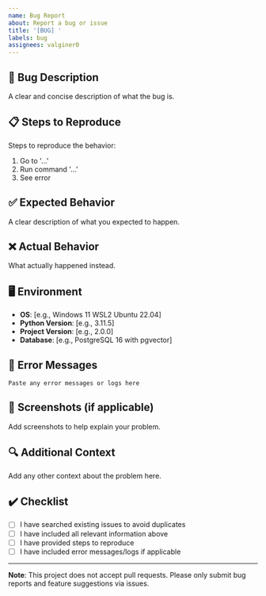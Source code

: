 ```yaml
---
name: Bug Report
about: Report a bug or issue
title: '[BUG] '
labels: bug
assignees: valginer0
---
```


## 🐛 Bug Description

A clear and concise description of what the bug is.

## 📋 Steps to Reproduce

Steps to reproduce the behavior:
1. Go to '...'
2. Run command '...'
3. See error

## ✅ Expected Behavior

A clear description of what you expected to happen.

## ❌ Actual Behavior

What actually happened instead.

## 🖥️ Environment

- **OS**: [e.g., Windows 11 WSL2 Ubuntu 22.04]
- **Python Version**: [e.g., 3.11.5]
- **Project Version**: [e.g., 2.0.0]
- **Database**: [e.g., PostgreSQL 16 with pgvector]

## 📝 Error Messages

```
Paste any error messages or logs here
```

## 📸 Screenshots (if applicable)

Add screenshots to help explain your problem.

## 🔍 Additional Context

Add any other context about the problem here.

## ✔️ Checklist

- [ ] I have searched existing issues to avoid duplicates
- [ ] I have included all relevant information above
- [ ] I have provided steps to reproduce
- [ ] I have included error messages/logs if applicable

---

**Note**: This project does not accept pull requests. Please only submit bug reports and feature suggestions via issues.

